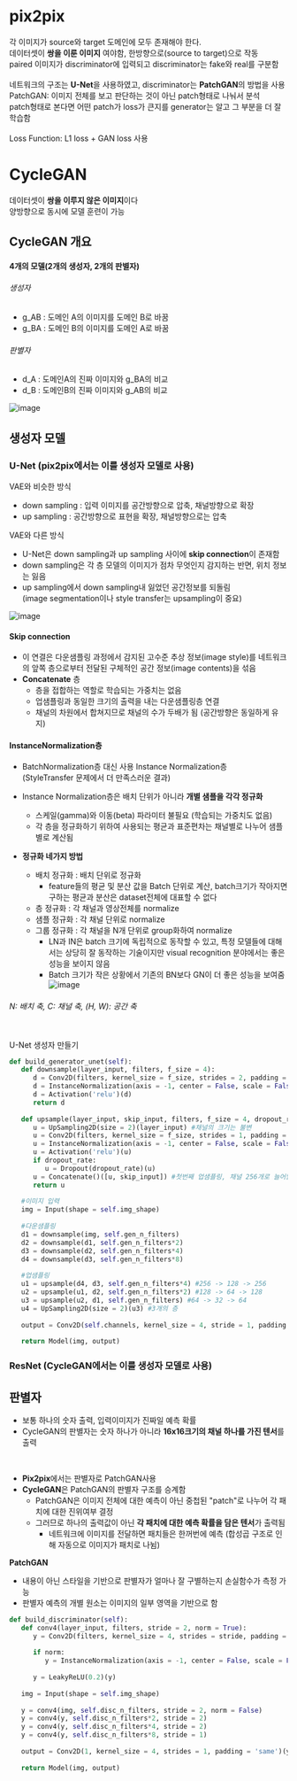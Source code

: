 # pix2pix 
각 이미지가 source와 target 도메인에 모두 존재해야 한다. <br>
데이터셋이 **쌍을 이룬 이미지** 여야함, 한방향으로(source to target)으로 작동 <br>
paired 이미지가 discriminator에 입력되고 discriminator는 fake와 real를 구분함 <br>
<br>
네트워크의 구조는 **U-Net**을 사용하였고, discriminator는 **PatchGAN**의 방법을 사용<br>
PatchGAN: 이미지 전체를 보고 판단하는 것이 아닌 patch형태로 나눠서 분석<br>
patch형태로 본다면 어떤 patch가 loss가 큰지를 generator는 알고 그 부분을 더 잘 학습함<br>
<br>
Loss Function: L1 loss + GAN loss 사용

# CycleGAN
데이터셋이 **쌍을 이루지 않은 이미지**이다 <br>
양방향으로 동시에 모델 훈련이 가능<br>

## CycleGAN 개요
#### 4개의 모델(2개의 생성자, 2개의 판별자)
###### 생성자
- g_AB : 도메인 A의 이미지를 도메인 B로 바꿈 
- g_BA : 도메인 B의 이미지를 도메인 A로 바꿈

###### 판별자
- d_A : 도메인A의 진짜 이미지와 g_BA의 비교
- d_B : 도메인B의 진짜 이미지와 g_AB의 비교

![image](https://user-images.githubusercontent.com/72767245/103436168-17818b00-4c5c-11eb-85fa-d16989def2b0.png)


## 생성자 모델
### U-Net (pix2pix에서는 이를 생성자 모델로 사용)
VAE와 비슷한 방식
- down sampling : 입력 이미지를 공간방향으로 압축, 채널방향으로 확장
- up sampling : 공간방향으로 표현을 확장, 채널방향으로는 압축

VAE와 다른 방식
- U-Net은 down sampling과 up sampling 사이에 **skip connection**이 존재함
- down sampling은 각 층 모델의 이미지가 점차 무엇인지 감지하는 반면, 위치 정보는 잃음
- up sampling에서 down sampling내 잃었던 공간정보를 되돌림 <br>
(image segmentation이나 style transfer는 upsampling이 중요)

![image](https://user-images.githubusercontent.com/72767245/103436583-88c33d00-4c60-11eb-880a-8fe545b17333.png)

#### Skip connection
- 이 연결은 다운샘플링 과정에서 감지된 고수준 추상 정보(image style)를 네트워크의 앞쪽 층으로부터 전달된 구체적인 공간 정보(image contents)을 섞음
- **Concatenate** 층
   - 층을 접합하는 역할로 학습되는 가중치는 없음
   - 업샘플링과 동일한 크기의 출력을 내는 다운샘플링층 연결
   - 채널의 차원에서 합쳐지므로 채널의 수가 두배가 됨 (공간방향은 동일하게 유지)
   
#### InstanceNormalization층
- BatchNormalization층 대신 사용 Instance Normalization층 <br>
(StyleTransfer 문제에서 더 만족스러운 결과)

- Instance Normalization층은 배치 단위가 아니라 **개별 샘플을 각각 정규화**
   - 스케일(gamma)와 이동(beta) 파라미터 불필요 (학습되는 가중치도 없음)
   - 각 층을 정규화하기 위하여 사용되는 평균과 표준편차는 채널별로 나누어 샘플별로 계산됨

- **정규화 네가지 방법**
   - 배치 정규화 : 배치 단위로 정규화
      - feature들의 평균 및 분산 값을 Batch 단위로 계산, batch크기가 작아지면 구하는 평균과 분산은 dataset전체에 대표할 수 없다
   - 층 정규화 : 각 채널과 영상전체를 normalize
   - 샘플 정규화 : 각 채널 단위로 normalize
   - 그룹 정규화 : 각 채널을 N개 단위로 group화하여 normalize
      - LN과 IN은 batch 크기에 독립적으로 동작할 수 있고, 특정 모델들에 대해서는 상당히 잘 동작하는 기술이지만 visual recognition 분야에서는 좋은 성능을 보이지 않음
      - Batch 크기가 작은 상황에서 기존의 BN보다 GN이 더 좋은 성능을 보여줌
![image](https://user-images.githubusercontent.com/72767245/103438684-bb792f80-4c78-11eb-8681-78ce9ca525c6.png)
###### N: 배치 축, C: 채널 축, (H, W): 공간 축 
<br>
U-Net 생성자 만들기<br>

```python
def build_generator_unet(self):
   def downsample(layer_input, filters, f_size = 4):
      d = Conv2D(filters, kernel_size = f_size, strides = 2, padding = 'same')(layer_input)
      d = InstanceNormalization(axis = -1, center = False, scale = False)(d)
      d = Activation('relu')(d)
      return d
   
   def upsample(layer_input, skip_input, filters, f_size = 4, dropout_rate = 0):
      u = UpSampling2D(size = 2)(layer_input) #채널의 크기는 불변
      u = Conv2D(filters, kernel_size = f_size, strides = 1, padding = 'same')(u) #첫번째 업샘플링, 채널 128개로 줄어듦
      u = InstanceNormalization(axis = -1, center = False, scale = False)(u) 
      u = Activation('relu')(u)
      if dropout_rate:
         u = Dropout(dropout_rate)(u)
      u = Concatenate()([u, skip_input]) #첫번째 업샘플링, 채널 256개로 늘어남
      return u
   
   #이미지 입력
   img = Input(shape = self.img_shape)
   
   #다운샘플링
   d1 = downsample(img, self.gen_n_filters)
   d2 = downsample(d1, self.gen_n_filters*2)
   d3 = downsample(d2, self.gen_n_filters*4)
   d4 = downsample(d3, self.gen_n_filters*8)   
   
   #업샘플링
   u1 = upsample(d4, d3, self.gen_n_filters*4) #256 -> 128 -> 256
   u2 = upsample(u1, d2, self.gen_n_filters*2) #128 -> 64 -> 128
   u3 = upsample(u2, d1, self.gen_n_filters) #64 -> 32 -> 64
   u4 = UpSampling2D(size = 2)(u3) #3개의 층
   
   output = Conv2D(self.channels, kernel_size = 4, stride = 1, padding = 'same', activation = 'tanh')(u4)
   
   return Model(img, output)

```


### ResNet (CycleGAN에서는 이를 생성자 모델로 사용)


## 판별자
- 보통 하나의 숫자 출력, 입력이미지가 진짜일 예측 확률
- CycleGAN의 판별자는 숫자 하나가 아니라 **16x16크기의 채널 하나를 가진 텐서**를 출력
<br>

- **Pix2pix**에서는 판별자로 PatchGAN사용
- **CycleGAN**은 PatchGAN의 판별자 구조를 승계함
   - PatchGAN은 이미지 전체에 대한 예측이 아닌 중첩된 "patch"로 나누어 각 패치에 대한 진위여부 결정
   - 그러므로 하나의 출력값이 아닌 **각 패치에 대한 예측 확률을 담은 텐서**가 출력됨
      - 네트워크에 이미지를 전달하면 패치들은 한꺼번에 예측 (합성곱 구조로 인해 자동으로 이미지가 패치로 나뉨)
      
 **PatchGAN**
 - 내용이 아닌 스타일을 기반으로 판별자가 얼마나 잘 구별하는지 손실함수가 측정 가능
 - 판별자 예측의 개별 원소는 이미지의 일부 영역을 기반으로 함
```python
def build_discriminator(self):
   def conv4(layer_input, filters, stride = 2, norm = True):
      y = Conv2D(filters, kernel_size = 4, strides = stride, padding = 'same')(layer_input)
      
      if norm:
         y = InstanceNormalization(axis = -1, center = False, scale = False)(y)
      
      y = LeakyReLU(0.2)(y)
      
   img = Input(shape = self.img_shape)
   
   y = conv4(img, self.disc_n_filters, stride = 2, norm = False)
   y = conv4(y, self.disc_n_filters*2, stride = 2)
   y = conv4(y, self.disc_n_filters*4, stride = 2)
   y = conv4(y, self.disc_n_filters*8, stride = 1)
   
   output = Conv2D(1, kernel_size = 4, strides = 1, padding = 'same')(y)
   
   return Model(img, output)
```
